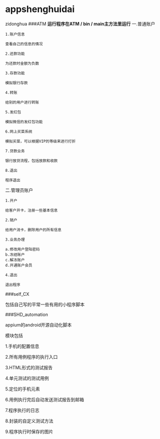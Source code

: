 # appshenghuidai
zidonghua
###ATM
**运行程序在ATM / bin / main主方法里运行**
一.普通账户

    1.账户信息
    
    查看自己的信息的情况 
    
    2.还款功能
    
	为还款时金额为负数                        
	
	3.存款功能
	   
	模拟银行存款
	                          
	4.转账
	
	给别的用户进行转账                          
	
	5.发红包
	
	模拟微信的发红包功能
	
	6.网上买菜系统
	
	模拟买菜，可以根据VIP的等级来进行打折
	                         
	7.贷款业务
	
	银行放贷流程，包括放款和收款
	
	8.退出
	
	程序退出 
    
 二.管理员账户
    
    1.开户
    
    给客户开卡，注册一些基本信息
                                     
	2.销户
	
	给用户消卡，删除用户的所有信息
	                                 
	3.业务办理
	
	a.修改用户登陆密码
	b.冻结账户
	c.解冻账户
	d.开通账户会员                              
	
	4.退出 
	
	退出程序
	
    
###self_CX

包括自己写的平常一些有用的小程序脚本


###SHD_automation

appium的android开源自动化脚本

模块包括

1.手机的配置信息

2.所有用例程序的执行入口

3.HTML形式的测试报告

4.单元测试的测试用例

5.定位的手机元素

6.用例执行完后自动发送测试报告到邮箱

7.程序执行的日志

8.封装的自定义测试方法

9.程序执行时保存的图片
    
